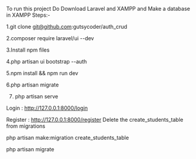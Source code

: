 To run this project Do
Download Laravel and XAMPP and Make a database in XAMPP
Steps:-

1.git clone git@github.com:gutsycoder/auth_crud

2.composer require laravel/ui --dev

3.Install npm files

4.php artisan ui bootstrap --auth

5.npm install && npm run dev

6.php artisan migrate

7. php artisan serve 


Login : http://127.0.0.1:8000/login

Register : http://127.0.0.1:8000/register
Delete the create_students_table from migrations

php artisan make:migration create_students_table
 
php artisan migrate

